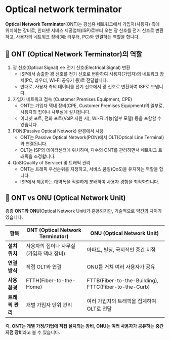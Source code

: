 # Optical network terminator

**Optical Network Terminator**(ONT)는 광섬유 네트워크에서 가입자(사용자) 측에 위치하는 장비로, 인터넷 서비스 제공업체(ISP)로부터 오는 광 신호를 전기 신호로 변환하고, 사용자의 네트워크 장비(예: 라우터, PC)와 연결하는 역할을 합니다.

## 🔹 ONT (Optical Network Terminator)의 역할

1. 광 신호(Optical Signal) ↔ 전기 신호(Electrical Signal) 변환 
   - ISP에서 송출한 광 신호를 전기 신호로 변환하여 사용자(가입자)의 네트워크 장치(PC, 라우터, Wi-Fi 공유기 등)로 전달합니다. 
   - 반대로, 사용자 측의 데이터를 전기 신호에서 광 신호로 변환하여 ISP로 보냅니다.
2. 가입자 네트워크 접속 (Customer Premises Equipment, CPE)
   - ONT는 가입자 댁내 장비(CPE, Customer Premises Equipment)의 일부로, 사용자의 집이나 사무실에 설치됩니다. 
   - 이더넷 포트, 전화 포트(VoIP 지원 시), Wi-Fi 기능(일부 모델) 등을 포함할 수 있습니다.
3. PON(Passive Optical Network) 환경에서 사용 
   - ONT는 Passive Optical Network(PON)에서 OLT(Optical Line Terminal)와 연결됩니다. 
   - OLT는 ISP의 데이터센터에 위치하며, 다수의 ONT를 관리하면서 네트워크 트래픽을 조정합니다.
4. QoS(Quality of Service) 및 트래픽 관리 
   - ONT는 트래픽 우선순위를 지정하고, 서비스 품질(QoS)을 유지하는 역할을 합니다.
   - ISP에서 제공하는 대역폭을 적절하게 분배하여 사용자 경험을 최적화합니다.

## 🔹 ONT vs ONU (Optical Network Unit)

종종 **ONT와 ONU**(Optical Network Unit)가 혼용되지만, 기술적으로 약간의 차이가 있습니다.

| 항목 | ONT (Optical Network Terminator) | ONU (Optical Network Unit) |
| -- | --- | --- |
| **설치 위치** | 사용자의 집이나 사무실 (가입자 댁내 장비) | 아파트, 빌딩, 국지적인 중간 지점 |
| **연결 방식** | 직접 OLT와 연결 | ONU를 거쳐 여러 사용자가 공유 |
| **사용 환경** | FTTH(Fiber-to-the-Home) | FTTB(Fiber-to-the-Building), FTTC(Fiber-to-the-Curb) |
| **트래픽 관리** | 개별 가입자 단위 관리 | 여러 가입자의 트래픽을 집계하여 OLT로 전달 |

즉, **ONT는 개별 가정/기업에 직접 설치되는 장비**, **ONU는 여러 사용자가 공유하는 중간 지점 장비**라고 볼 수 있습니다.